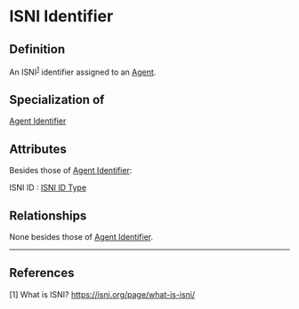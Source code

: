 # ISNI Identifier

## Definition
An ISNI<sup>[1](#fn1)</sup> identifier assigned to an [Agent](../entities/Agent.md).

## Specialization of
[Agent Identifier](../entities/Agent_Identifier.md)

## Attributes
Besides those of [Agent Identifier](../entities/Agent_Identifier.md):

ISNI ID : [ISNI ID Type](../datatypes/ISNI_ID.md)

## Relationships
None besides those of [Agent Identifier](../entities/Agent_Identifier.md).

---
## References
<a name="fn1">\[1\]</a> What is ISNI? https://isni.org/page/what-is-isni/ 
